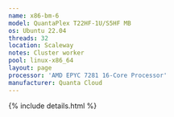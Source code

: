 ```yaml
---
name: x86-bm-6
model: QuantaPlex T22HF-1U/S5HF MB
os: Ubuntu 22.04
threads: 32
location: Scaleway
notes: Cluster worker
pool: linux-x86_64
layout: page
processor: 'AMD EPYC 7281 16-Core Processor'
manufacturer: Quanta Cloud
---
```

{% include details.html %} 

